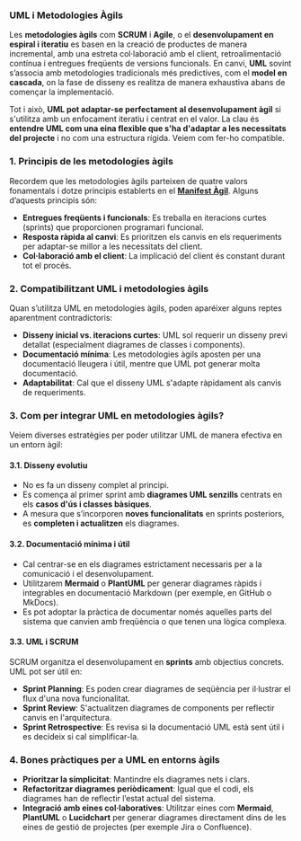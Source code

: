 ### UML i Metodologies Àgils

Les **metodologies àgils** com **SCRUM** i **Agile**, o el **desenvolupament en espiral i iteratiu** es basen en la creació de productes de manera incremental, amb una estreta col·laboració amb el client, retroalimentació contínua i entregues freqüents de versions funcionals. En canvi, **UML** sovint s’associa amb metodologies tradicionals més predictives, com el **model en cascada**, on la fase de disseny es realitza de manera exhaustiva abans de començar la implementació.

Tot i això, **UML pot adaptar-se perfectament al desenvolupament àgil** si s'utilitza amb un enfocament iteratiu i centrat en el valor. La clau és **entendre UML com una eina flexible que s'ha d'adaptar a les necessitats del projecte** i no com una estructura rígida. Veiem com fer-ho compatible.

### 1. Principis de les metodologies àgils

Recordem que les metodologies àgils parteixen de quatre valors fonamentals i dotze principis establerts en el [**Manifest Àgil**](https://agilemanifesto.org/iso/ca/manifesto.html). Alguns d’aquests principis són:

- **Entregues freqüents i funcionals**: Es treballa en iteracions curtes (sprints) que proporcionen programari funcional.
- **Resposta ràpida al canvi**: Es prioritzen els canvis en els requeriments per adaptar-se millor a les necessitats del client.
- **Col·laboració amb el client**: La implicació del client és constant durant tot el procés.

### 2. Compatibilitzant UML i metodologies àgils

Quan s’utilitza UML en metodologies àgils, poden aparéixer alguns reptes aparentment contradictoris:

- **Disseny inicial vs. iteracions curtes**: UML sol requerir un disseny previ detallat (especialment diagrames de classes i components).
- **Documentació mínima**: Les metodologies àgils aposten per una documentació lleugera i útil, mentre que UML pot generar molta documentació.
- **Adaptabilitat**: Cal que el disseny UML s'adapte ràpidament als canvis de requeriments.

### 3. Com per integrar UML en metodologies àgils?

Veiem diverses estratègies per poder utilitzar UML de manera efectiva en un entorn àgil:

#### 3.1. Disseny evolutiu

- No es fa un disseny complet al principi.  
- Es comença al primer sprint amb **diagrames UML senzills** centrats en els **casos d'ús i classes bàsiques**.  
- A mesura que s’incorporen **noves funcionalitats** en sprints posteriors, es **completen i actualitzen** els diagrames.


#### 3.2. Documentació mínima i útil

- Cal centrar-se en els diagrames estrictament necessaris per a la comunicació i el desenvolupament.  
- Utilitzarem **Mermaid** o **PlantUML** per generar diagrames ràpids i integrables en documentació Markdown (per exemple, en GitHub o MkDocs).  
- Es pot adoptar la pràctica de documentar només aquelles parts del sistema que canvien amb freqüència o que tenen una lògica complexa.

#### 3.3. UML i SCRUM

SCRUM organitza el desenvolupament en **sprints** amb objectius concrets. UML pot ser útil en:

- **Sprint Planning**: Es poden crear diagrames de seqüència per il·lustrar el flux d'una nova funcionalitat.  
- **Sprint Review**: S'actualitzen diagrames de components per reflectir canvis en l'arquitectura.  
- **Sprint Retrospective**: Es revisa si la documentació UML està sent útil i es decideix si cal simplificar-la.

### 4. Bones pràctiques per a UML en entorns àgils

- **Prioritzar la simplicitat**: Mantindre els diagrames nets i clars.  
- **Refactoritzar diagrames periòdicament**: Igual que el codi, els diagrames han de reflectir l’estat actual del sistema.  
- **Integració amb eines col·laboratives**: Utilitzar eines com **Mermaid**, **PlantUML** o **Lucidchart** per generar diagrames directament dins de les eines de gestió de projectes (per exemple Jira o Confluence).
